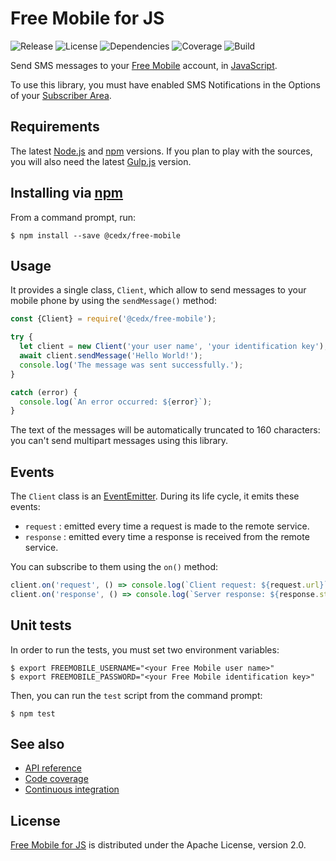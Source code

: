 # Free Mobile for JS
![Release](https://img.shields.io/npm/v/@cedx/free-mobile.svg) ![License](https://img.shields.io/badge/license-Apache--2.0-blue.svg) ![Dependencies](https://david-dm.org/cedx/free-mobile.js.svg) ![Coverage](https://coveralls.io/repos/github/cedx/free-mobile.js/badge.svg) ![Build](https://travis-ci.org/cedx/free-mobile.js.svg)

Send SMS messages to your [Free Mobile](http://mobile.free.fr) account, in [JavaScript](https://developer.mozilla.org/en-US/docs/Web/JavaScript).

To use this library, you must have enabled SMS Notifications in the Options of your [Subscriber Area](https://mobile.free.fr/moncompte).

## Requirements
The latest [Node.js](https://nodejs.org) and [npm](https://www.npmjs.com) versions.
If you plan to play with the sources, you will also need the latest [Gulp.js](http://gulpjs.com) version.

## Installing via [npm](https://www.npmjs.com)
From a command prompt, run:

```shell
$ npm install --save @cedx/free-mobile
```

## Usage
It provides a single class, `Client`, which allow to send messages to your mobile phone by using the `sendMessage()` method:

```javascript
const {Client} = require('@cedx/free-mobile');

try {
  let client = new Client('your user name', 'your identification key');
  await client.sendMessage('Hello World!');
  console.log('The message was sent successfully.');
}

catch (error) {
  console.log(`An error occurred: ${error}`);
}
```

The text of the messages will be automatically truncated to 160 characters: you can't send multipart messages using this library.

## Events
The `Client` class is an [EventEmitter](https://nodejs.org/api/events.html#events_class_eventemitter).
During its life cycle, it emits these events:

- `request` : emitted every time a request is made to the remote service.
- `response` : emitted every time a response is received from the remote service.

You can subscribe to them using the `on()` method:

```javascript
client.on('request', () => console.log(`Client request: ${request.url}`));
client.on('response', () => console.log(`Server response: ${response.statusCode}`));
```

## Unit tests
In order to run the tests, you must set two environment variables:

```shell
$ export FREEMOBILE_USERNAME="<your Free Mobile user name>"
$ export FREEMOBILE_PASSWORD="<your Free Mobile identification key>"
```

Then, you can run the `test` script from the command prompt:

```shell
$ npm test
```

## See also
- [API reference](https://cedx.github.io/free-mobile.js)
- [Code coverage](https://coveralls.io/github/cedx/free-mobile.js)
- [Continuous integration](https://travis-ci.org/cedx/free-mobile.js)

## License
[Free Mobile for JS](https://github.com/cedx/free-mobile.js) is distributed under the Apache License, version 2.0.
